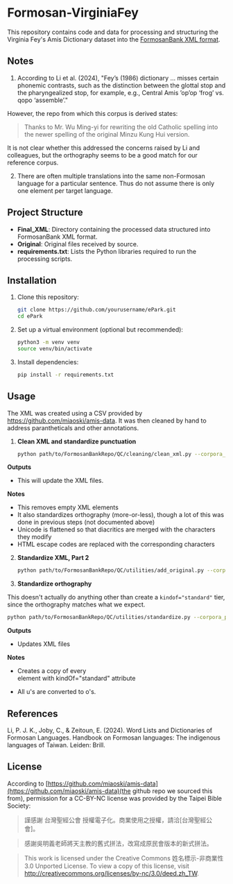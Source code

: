 # Formosan-VirginiaFey

This repository contains code and data for processing and structuring the Virginia Fey's Amis Dictionary dataset into the [FormosanBank XML format](https://app.gitbook.com/o/tZF822XPLvjWkTiqbQyF/s/VETgkt5DVZWXBIolTyjW/the-bank-architecture/xml-standardize-format).

## Notes

1. According to Li et al. (2024), "Fey’s (1986) dictionary ... misses certain phonemic contrasts, such as the distinction between the glottal stop and the pharyngealized stop, for example, e.g., Central Amis ’op’op ‘frog’ vs. qopo ‘assemble’."

However, the repo from which this corpus is derived states:

> Thanks to Mr. Wu Ming-yi for rewriting the old Catholic spelling into the newer spelling of the original Minzu Kung Hui version.

It is not clear whether this addressed the concerns raised by Li and colleagues, but the orthography seems to be a good match for our reference corpus. 

2. There are often multiple translations into the same non-Formosan language for a particular sentence. Thus do not assume there is only one <TRANSL> element per target language.

## Project Structure

- **Final_XML**: Directory containing the processed data structured into FormosanBank XML format.
- **Original**: Original files received by source.
- **requirements.txt**: Lists the Python libraries required to run the processing scripts.

## Installation

1. Clone this repository:
   ```bash
   git clone https://github.com/yourusername/ePark.git
   cd ePark
   ```

2. Set up a virtual environment (optional but recommended):
   ```bash
   python3 -m venv venv
   source venv/bin/activate
   ```

3. Install dependencies:
   ```bash
   pip install -r requirements.txt
   ```

## Usage

The XML was created using a CSV provided by https://github.com/miaoski/amis-data. It was then cleaned by hand to address parantheticals and other annotations.

1. **Clean XML and standardize punctuation**


   ```bash
   python path/to/FormosanBankRepo/QC/cleaning/clean_xml.py --corpora_path path/to/repo/Final_XML
   ```

**Outputs**
   - This will update the XML files.

**Notes**
   - This removes empty XML elements
   - It also standardizes orthography (more-or-less), though a lot of this was done in previous steps (not documented above)
   - Unicode is flattened so that diacritics are merged with the characters they modify
   - HTML escape codes are replaced with the corresponding characters

2. **Standardize XML, Part 2**

   ```bash
   python path/to/FormosanBankRepo/QC/utilities/add_original.py --corpora_path path/to/repo/Final_XML
   ```

3. **Standardize orthography**

This doesn't actually do anything other than create a `kindof="standard"` tier, since the orthography matches what we expect.


   ```bash
   python path/to/FormosanBankRepo/QC/utilities/standardize.py --corpora_path path/to/repo/Final_XML
   ```

**Outputs**
   - Updates XML files

**Notes**
   - Creates a copy of every <FORM> element with kindOf="standard" attribute
   - All u's are converted to o's.


## References

Li, P. J. K., Joby, C., & Zeitoun, E. (2024). Word Lists and Dictionaries of Formosan Languages. Handbook on Formosan languages: The indigenous languages of Taiwan. Leiden: Brill.

## License

According to [https://github.com/miaoski/amis-data](https://github.com/miaoski/amis-data)(the github repo we sourced this from), permission for a CC-BY-NC license was provided by the Taipei Bible Society:

>謹感謝 台灣聖經公會 授權電子化。商業使用之授權，請洽[台灣聖經公會]。

>感謝吳明義老師將天主教的舊式拼法，改寫成原民會版本的新式拼法。

>This work is licensed under the Creative Commons 姓名標示-非商業性 3.0 Unported License. To view a copy of this license, visit http://creativecommons.org/licenses/by-nc/3.0/deed.zh_TW.
